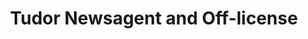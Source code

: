 ---
title: "Tudor Newsagent and Off-license"
url: /coalville/tudor-newsagent-and-off-license/
shop: Zeitungen
---